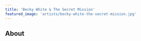 ```yaml
---
title: 'Becky White & The Secret Mission'
featured_image: 'artists/becky-white-the-secret-mission.jpg'
---
```


## About


